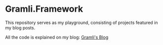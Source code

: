 # Gramli.Framework

This repository serves as my playground, consisting of projects featured in my blog posts.

All the code is explained on my blog: [Gramli's Blog](https://gramli.github.io/)